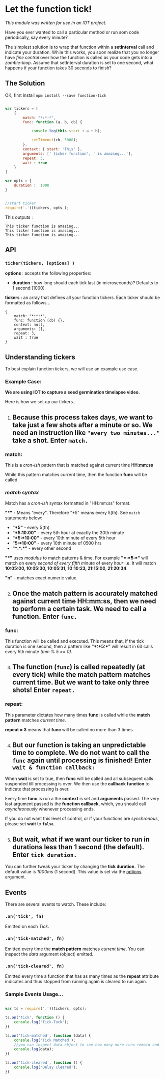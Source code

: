 
# Let the function tick!
*This module was written for use in an IOT project.*

Have you ever wanted to call a particular method or run som code periodically, say every minute? 

The simplest solution is to wrap that function within a **setInterval** call and indicate your duration. While this works, you soon realize that you no longer have *fine control* over how the function is called as your code gets into a *zombie-loop*. Assume that setInterval duration is set to one second, what happens if your function takes 30 seconds to finish?

## The Solution

OK, first install ```npm install --save function-tick```

```javascript

var tickers = [
    {
        match: "*:*:*",
        func: function (a, b, cb) {

            console.log(this.start + a + b);

            setTimeout(cb, 5000);
        },
        context: { start: 'This' },
        arguments: [' ticker function', ' is amazing...'],
        repeat: 3,
        wait : true
    }
]

var opts = {
    duration :  1000
}


//start ticker
require('.')(tickers, opts );

```

This outputs : 

```
This ticker function is amazing...
This ticker function is amazing...
This ticker function is amazing...
```

## API

### ```ticker(tickers, [options] )```

**options** : accepts the following properties:
- **duration** : how long should each tick last (in microseconds)? Defaults to 1 second (1000)

**tickers** : an array that defines all your function tickers. Each ticker should be formatted as follows...

```
{
    match: "*:*:*",
    func: function (cb) {},
    context: null,
    arguments: [],
    repeat: 3,
    wait : true
}
```

## Understanding tickers
To best explain function tickers, we will use an example use case.

### Example Case:
**We are using IOT to capture a seed germination timelapse video.** 

Here is how we set up our tickers...

1) ## Because this process takes days, we want to take just a few shots after a minute or so. We need an instruction like ```"every two minutes..."``` take a shot. **Enter ```match.```**

### **match:**
This is a *cron-ish* pattern that is matched against current time **HH:mm:ss**

While this pattern matches current time, then the function **func** will be called.

### *match syntax*
Match has a *cron-ish* syntax formatted in "HH:mm:ss" format.

**"*"** - Means "every". Therefore "*5" means every 5(th). See ```match``` statements below: 

- **"\*5"** - every 5(th)
- **"\*5:10:00"** - every 5th hour at exactly the 30th minute
- **"\*5:\*10:00"** - every 10th minute of every 5th hour
- **"5:\*10:00"** - every 10th minute of 0500 hrs
- **"\*:\*:\*"** - every other second

**"\*"** uses *modulus* to match patterns & time. For example **"\*:\*5:\*"** will match on every *second of every fifth minute* of every *hour* i.e. It will match **10:05:00, 10:05:30, 10:05:31, 10:10:23, 21:15:00, 21:20:34**. 

**"n"** - matches exact numeric value. 

2) ## Once the **match pattern** is accurately matched against current time **HH:mm:ss**, then we need to perform a certain task. We need to call a function. **Enter ```func.```**

### **func:**

This function will be called and executed. This means that, if the tick duration is one second, then a pattern like **"\*:\*5:\*"** will result in 60 calls every 5th minute *(mm % 5 == 0)*.

3) ## The function (```func```) is called repeatedly (at every tick) while the **match pattern** matches **current time**. But we want to take only three shots! **Enter ```repeat.```**

### **repeat:**
This parameter dictates how many times **func** is called while the **match pattern** matches *current time*.

**repeat = 3** means that **func** will be called no more than 3 times. 

4) ## But our function is taking an unpredictable time to complete. We do not want to call the ```func``` again until processing is finished! **Enter ```wait & function callback:```**

When **wait** is set to true, then **func** will be called and all subsequent calls suspended till processing is over. We then use the **callback function** to indicate that processing is over.

Every time **func** is run a the **context** is set and **arguments** passed. The very last argument passed is the **function callback**, which, you should call *asynchronously* whenever processing ends. 

If you do not want this level of control, or if your functions are *synchronous*, please set **wait** to **```false```**.

5) ## But wait, what if we want our ticker to run in durations less than 1 second (the default). **Enter ```tick duration.```**

You can further tweak your ticker by changing the **tick duration.** The default value is *1000ms* (1 second). This value is set via the [options](#API)  argument.

## Events
There are several events to watch. These include:

### ```.on('tick', fn)```
Emitted on each *Tick*.

### ```.on('tick-matched', fn)```
Emitted every time the **match pattern** matches *current time*. You can inspect the *data* argument (object) emitted.

### ```.on('tick-cleared', fn)```
Emitted every time a function that has as many times as the **repeat** attribute indicates and thus stopped from running again is cleared to run again.

### Sample Events Usage...

```javascript 

var ts = require('.')(tickers, opts);

ts.on('tick', function () {
    console.log('Tick-Tock');
})

ts.on('tick-matched', function (data) {
    console.log('Tick Matched');
    //you can inspect data object to see how many more runs remain and so on
    console.log(data);
})

ts.on('tick-cleared', function () {
    console.log('Delay Cleared');
})

```
